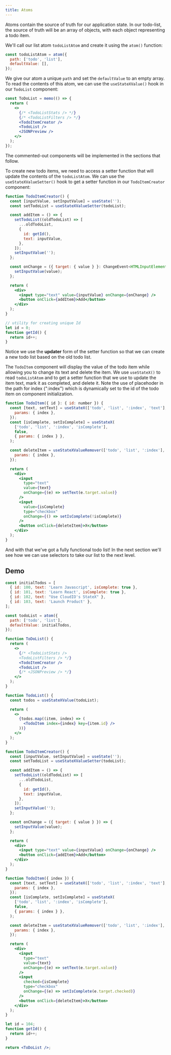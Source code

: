 ```yaml
---
title: Atoms
---
```


Atoms contain the source of truth for our application state. In our todo-list, the source of truth will be an array of objects, with each object representing a todo item.

We'll call our list atom `todoListAtom` and create it using the `atom()` function:

```javascript
const todoListAtom = atom({
  path: ['todo', 'list'],
  defaultValue: [],
});
```

We give our atom a unique `path` and set the `defaultValue` to an empty array. To read the contents of this atom, we can use the `useStateXValue()` hook in our `TodoList` component:

```jsx
const ToDoList = memo(() => {
  return (
    <>
      {/* <TodoListStats /> */}
      {/* <TodoListFilters /> */}
      <TodoItemCreator />
      <TodoList />
      <JSONPreview />
    </>
  );
});
```

The commented-out components will be implemented in the sections that follow.

To create new todo items, we need to access a setter function that will update
the contents of the `todoListAtom`. We can use the `useStateXValueSetter()`
hook to get a setter function in our `TodoItemCreator` component:

```jsx
function TodoItemCreator() {
  const [inputValue, setInputValue] = useState('');
  const setTodoList = useStateXValueSetter(todoList);

  const addItem = () => {
    setTodoList((oldTodoList) => [
      ...oldTodoList,
      {
        id: getId(),
        text: inputValue,
      },
    ]);
    setInputValue('');
  };

  const onChange = ({ target: { value } }: ChangeEvent<HTMLInputElement>) => {
    setInputValue(value);
  };

  return (
    <div>
      <input type="text" value={inputValue} onChange={onChange} />
      <button onClick={addItem}>Add</button>
    </div>
  );
}

// utility for creating unique Id
let id = 0;
function getId() {
  return id++;
}
```

Notice we use the **updater** form of the setter function so that we can create a new todo list based on the old todo list.

The `TodoItem` component will display the value of the todo item while allowing you to change its text and delete the item. We use `useStateX()` to read `todoListAtom` and to get a setter function that we use to update the item text, mark it as completed, and delete it. Note the use of placehoder in the path for index (":index") which is dynamically set to the id of the todo item on component initialization.

```jsx
function TodoItem({ id }: { id: number }) {
  const [text, setText] = useStateX(['todo', 'list', ':index', 'text'], '', {
    params: { index },
  });
  const [isComplete, setIsComplete] = useStateX(
    ['todo', 'list', ':index', 'isComplete'],
    false,
    { params: { index } },
  );

  const deleteItem = useStateXValueRemover(['todo', 'list', ':index'], {
    params: { index },
  });

  return (
    <div>
      <input
        type="text"
        value={text}
        onChange={(e) => setText(e.target.value)}
      />
      <input
        value={isComplete}
        type="checkbox"
        onChange={() => setIsComplete(!isComplete)}
      />
      <button onClick={deleteItem}>X</button>
    </div>
  );
}
```

And with that we've got a fully functional todo list! In the next section we'll see how we can use selectors to take our list to the next level.

## Demo

```jsx live
const initialTodos = [
  { id: 100, text: 'Learn Javascript', isComplete: true },
  { id: 101, text: 'Learn React', isComplete: true },
  { id: 102, text: "Use CloudIO's StateX" },
  { id: 103, text: 'Launch Product' },
];

const todoList = atom({
  path: ['todo', 'list'],
  defaultValue: initialTodos,
});

function ToDoList() {
  return (
    <>
      {/* <TodoListStats />
      <TodoListFilters /> */}
      <TodoItemCreator />
      <TodoList />
      {/* <JSONPreview /> */}
    </>
  );
}

function TodoList() {
  const todos = useStateXValue(todoList);

  return (
    <>
      {todos.map((item, index) => (
        <TodoItem index={index} key={item.id} />
      ))}
    </>
  );
}

function TodoItemCreator() {
  const [inputValue, setInputValue] = useState('');
  const setTodoList = useStateXValueSetter(todoList);

  const addItem = () => {
    setTodoList((oldTodoList) => [
      ...oldTodoList,
      {
        id: getId(),
        text: inputValue,
      },
    ]);
    setInputValue('');
  };

  const onChange = ({ target: { value } }) => {
    setInputValue(value);
  };

  return (
    <div>
      <input type="text" value={inputValue} onChange={onChange} />
      <button onClick={addItem}>Add</button>
    </div>
  );
}

function TodoItem({ index }) {
  const [text, setText] = useStateX(['todo', 'list', ':index', 'text'], '', {
    params: { index },
  });
  const [isComplete, setIsComplete] = useStateX(
    ['todo', 'list', ':index', 'isComplete'],
    false,
    { params: { index } },
  );

  const deleteItem = useStateXValueRemover(['todo', 'list', ':index'], {
    params: { index },
  });

  return (
    <div>
      <input
        type="text"
        value={text}
        onChange={(e) => setText(e.target.value)}
      />
      <input
        checked={isComplete}
        type="checkbox"
        onChange={(e) => setIsComplete(e.target.checked)}
      />
      <button onClick={deleteItem}>X</button>
    </div>
  );
}

let id = 104;
function getId() {
  return id++;
}

return <ToDoList />;
```
